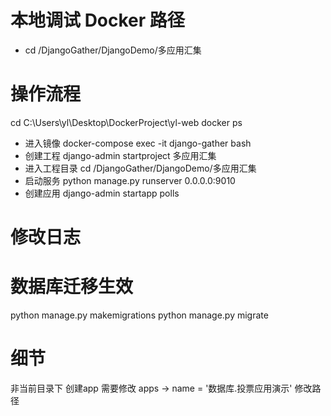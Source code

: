 

# 本地调试 Docker 路径
* cd /DjangoGather/DjangoDemo/多应用汇集



# 操作流程 
cd C:\Users\yl\Desktop\DockerProject\yl-web
docker ps
* 进入镜像
docker-compose exec -it django-gather bash
* 创建工程
django-admin startproject 多应用汇集
* 进入工程目录
cd /DjangoGather/DjangoDemo/多应用汇集
* 启动服务
python manage.py runserver 0.0.0.0:9010
* 创建应用
django-admin startapp polls


# 修改日志
# 数据库迁移生效
python manage.py makemigrations
python manage.py migrate




# 细节
非当前目录下 创建app 需要修改 apps -> name = '数据库.投票应用演示' 修改路径

